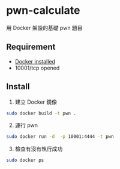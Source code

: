 # pwn-calculate
用 Docker 架設的基礎 pwn 題目
## Requirement
- [Docker installed](https://docs.docker.com/install/)
- 10001/tcp opened
## Install
1. 建立 Docker 鏡像
```sh
sudo docker build -t pwn .
```
2. 運行 pwn
```sh
sudo docker run -d  -p 10001:4444 -t pwn
```
3. 檢查有沒有執行成功
```sh
sudo docker ps
```
